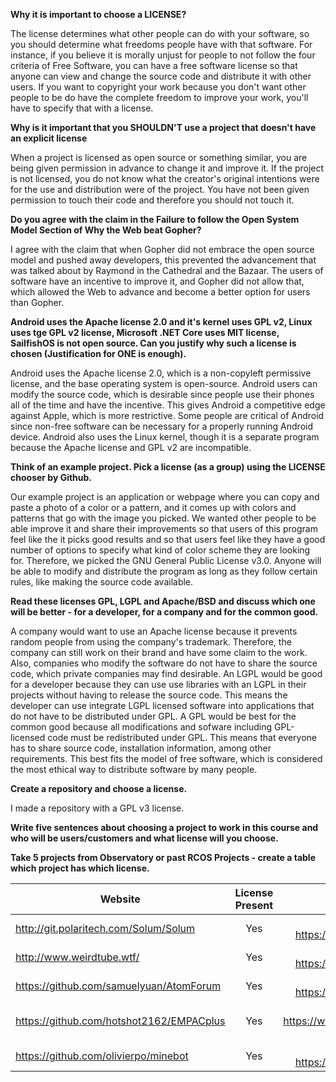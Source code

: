 **Why it is important to choose a LICENSE?**

The license determines what other people can do with your software, so you should determine what freedoms people have with that software. For instance, if you believe it is morally unjust for people to not follow the four criteria of Free Software, you can have a free software license so that anyone can view and change the source code and distribute it with other users. If you want to copyright your work because you don't want other people to be do have the complete freedom to improve your work, you'll have to specify that with a license.

**Why is it important that you SHOULDN'T use a project that doesn't have an explicit license**

When a project is licensed as open source or something similar, you are being given permission in advance to change it and improve it. If the project is not licensed, you do not know what the creator's original intentions were for the use and distribution were of the project. You have not been given permission to touch their code and therefore you should not touch it.

**Do you agree with the claim in the Failure to follow the Open System Model Section of Why the Web beat Gopher?**

I agree with the claim that when Gopher did not embrace the open source model and pushed away developers, this prevented the advancement that was talked about by Raymond in the Cathedral and the Bazaar. The users of software have an incentive to improve it, and Gopher did not allow that, which allowed the Web to advance and become a better option for users than Gopher.

**Android uses the Apache license 2.0 and it's kernel uses GPL v2, Linux uses tge GPL v2 license, Microsoft .NET Core uses MIT license, SailfishOS is not open source. Can you justify why such a license is chosen (Justification for ONE is enough).**

Android uses the Apache license 2.0, which is a non-copyleft permissive license, and the base operating system is open-source. Android users can modify the source code, which is desirable since people use their phones all of the time and have the incentive. This gives Android a competitive edge against Apple, which is more restrictive. Some people are critical of Android since non-free software can be necessary for a properly running Android device. Android also uses the Linux kernel, though it is a separate program because the Apache license and GPL v2 are incompatible.

**Think of an example project. Pick a license (as a group) using the LICENSE chooser by Github.**

Our example project is an application or webpage where you can copy and paste a photo of a color or a pattern, and it comes up with colors and patterns that go with the image you picked. We wanted other people to be able improve it and share their improvements so that users of this program feel like the it picks good results and so that users feel like they have a good number of options to specify what kind of color scheme they are looking for. Therefore, we picked the GNU General Public License v3.0. Anyone will be able to modify and distribute the program as long as they follow certain rules, like making the source code available.

**Read these licenses GPL, LGPL and Apache/BSD and discuss which one will be better - for a developer, for a company and for the common good.**

A company would want to use an Apache license because it prevents random people from using the company's trademark. Therefore, the company can still work on their brand and have some claim to the work. Also, companies who modify the software do not have to share the source code, which private companies may find desirable. An LGPL would be good for a developer because they can use use libraries with an LGPL in their projects without having to release the source code. This means the developer can use integrate LGPL licensed software into applications that do not have to be distributed under GPL. A GPL would be best for the common good because all modifications and sofware including GPL-licensed code must be redistributed under GPL. This means that everyone has to share source code, installation information, among other requirements. This best fits the model of free software, which is considered the most ethical way to distribute software by many people.

**Create a repository and choose a license.**

I made a repository with a GPL v3 license.

**Write five sentences about choosing a project to work in this course and who will be users/customers and what license will you choose.**

**Take 5 projects from Observatory or past RCOS Projects - create a table which project has which license.**

| Website | License Present | License |
|---------|:---------------:|--------:|
| http://git.polaritech.com/Solum/Solum | Yes | MIT License https://en.wikipedia.org/wiki/MIT_License |
| http://www.weirdtube.wtf/ | Yes | MIT License https://en.wikipedia.org/wiki/MIT_License |
| https://github.com/samuelyuan/AtomForum | Yes | MIT License https://en.wikipedia.org/wiki/MIT_License |
| https://github.com/hotshot2162/EMPACplus | Yes | Apache License, Version 2.0 https://www.apache.org/licenses/LICENSE-2.0 |
| https://github.com/olivierpo/minebot | Yes | MIT License https://en.wikipedia.org/wiki/MIT_License |
